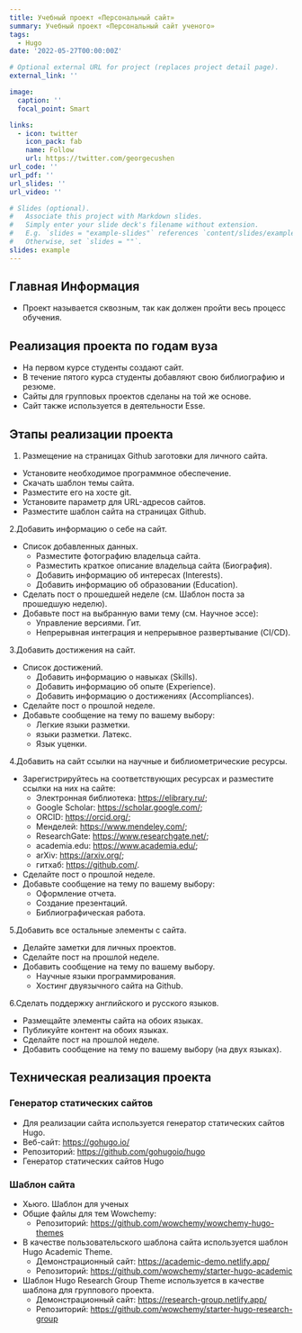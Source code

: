```yaml
---
title: Учебный проект «Персональный сайт»
summary: Учебный проект «Персональный сайт ученого»
tags:
  - Hugo
date: '2022-05-27T00:00:00Z'

# Optional external URL for project (replaces project detail page).
external_link: ''

image:
  caption: ''
  focal_point: Smart

links:
  - icon: twitter
    icon_pack: fab
    name: Follow
    url: https://twitter.com/georgecushen
url_code: ''
url_pdf: ''
url_slides: ''
url_video: ''

# Slides (optional).
#   Associate this project with Markdown slides.
#   Simply enter your slide deck's filename without extension.
#   E.g. `slides = "example-slides"` references `content/slides/example-slides.md`.
#   Otherwise, set `slides = ""`.
slides: example
---
```

<!-- 
## General information 
- The project is called cross-cutting, as it must go through the entire learning process.

## Project implementation by university years
- During the first year students create the website.
- During the fifth year students add their own bibliography and CV.
- Sites for group projects are made on the same basis.
- The site is also used in Esse activities.

## Stages of project implementation
1.Placement on Github pages of a blank for a personal site.
- Install the required software.
- Download website theme template.
- Host it on a git host.
- Set a parameter for site URLs.
- Place the site template on Github pages.

2.Add information about yourself to the site.
- List of added data.
  - Post a photo of the site owner.
  - Post a short description of the site owner (Biography).
  - Add information about interests (Interests).
  - Add information from education (Education).
- Make a post about the past week (see Post template for the past week).
- Add a post on a topic of your choice (see Scientific Essay):
  - Version control. Git.
  - Continuous Integration and Continuous Deployment (CI/CD).

3.Add achievements to the site.
- List of achievements.
  - Add information about skills (Skills).
  - Add information about experience (Experience).
  - Add information about achievements (Accomplishments).
- Make a post about last week.
- Add a post on a topic of your choice:
  - Lightweight markup languages.
  - markup languages. LaTeX.
  - Markdown language.

4.Add links to scientific and bibliometric resources to the site.
- Register on the relevant resources and place links to them on the site:
  - eLibrary: https://elibrary.ru/;
  - Google Scholar: https://scholar.google.com/;
  - ORCID: https://orcid.org/;
  - Mendeley : https://www.mendeley.com/;
  - ResearchGate: https://www.researchgate.net/;
  - academia.edu: https://www.academia.edu/;
  - arXiv : https://arxiv.org/;
  - github : https://github.com/.
- Make a post about last week.
- Add a post on a topic of your choice:
  - Report formatting.
  - Creation of presentations.
  - Bibliography work.

5.Add all other elements from the site.
- Make notes for personal projects.
- Make a post last week.
- Add a post on a topic of your choice.
  - Scientific programming languages.
  - Hosting a bilingual site on Github.

6.Make support for English and Russian languages.
- Place site elements in both languages.
- Post content in both languages.
- Make a post last week.
- Add a post on a topic of your choice (in two languages).

## Technical implementation of the project
### Static site generator
- To implement the site, the Hugo static site generator is used.
- Website: https://gohugo.io/
- Repository: https://github.com/gohugoio/hugo
- Hugo Static Site Generator

### Website template
- Hugo. Template for scientists
- Common files for Wowchemy themes:
  - Repository: https://github.com/wowchemy/wowchemy-hugo-themes
- The Hugo Academic Theme template is used as the custom site template.
  - Demo site: https://academic-demo.netlify.app/
  - Repository: https://github.com/wowchemy/starter-hugo-academic
- The Hugo Research Group Theme template is used as a template for a group project.
  - Demo site: https://research-group.netlify.app/
  - Repository: https://github.com/wowchemy/starter-hugo-research-group -->


  ## Главная Информация
- Проект называется сквозным, так как должен пройти весь процесс обучения.

## Реализация проекта по годам вуза
- На первом курсе студенты создают сайт.
- В течение пятого курса студенты добавляют свою библиографию и резюме.
- Сайты для групповых проектов сделаны на той же основе.
- Сайт также используется в деятельности Esse.

## Этапы реализации проекта
1. Размещение на страницах Github заготовки для личного сайта.
- Установите необходимое программное обеспечение.
- Скачать шаблон темы сайта.
- Разместите его на хосте git.
- Установите параметр для URL-адресов сайтов.
- Разместите шаблон сайта на страницах Github.

2.Добавить информацию о себе на сайт.
- Список добавленных данных.
  - Разместите фотографию владельца сайта.
  - Разместить краткое описание владельца сайта (Биография).
  - Добавить информацию об интересах (Interests).
  - Добавить информацию об образовании (Education).
- Сделать пост о прошедшей неделе (см. Шаблон поста за прошедшую неделю).
- Добавьте пост на выбранную вами тему (см. Научное эссе):
  - Управление версиями. Гит.
  - Непрерывная интеграция и непрерывное развертывание (CI/CD).

3.Добавить достижения на сайт.
- Список достижений.
  - Добавить информацию о навыках (Skills).
  - Добавить информацию об опыте (Experience).
  - Добавить информацию о достижениях (Accompliances).
- Сделайте пост о прошлой неделе.
- Добавьте сообщение на тему по вашему выбору:
  - Легкие языки разметки.
  - языки разметки. Латекс.
  - Язык уценки.

4.Добавить на сайт ссылки на научные и библиометрические ресурсы.
- Зарегистрируйтесь на соответствующих ресурсах и разместите ссылки на них на сайте:
  - Электронная библиотека: https://elibrary.ru/;
  - Google Scholar: https://scholar.google.com/;
  - ORCID: https://orcid.org/;
  - Менделей: https://www.mendeley.com/;
  - ResearchGate: https://www.researchgate.net/;
  - academia.edu: https://www.academia.edu/;
  - arXiv: https://arxiv.org/;
  - гитхаб: https://github.com/.
- Сделайте пост о прошлой неделе.
- Добавьте сообщение на тему по вашему выбору:
  - Оформление отчета.
  - Создание презентаций.
  - Библиографическая работа.

5.Добавить все остальные элементы с сайта.
- Делайте заметки для личных проектов.
- Сделайте пост на прошлой неделе.
- Добавить сообщение на тему по вашему выбору.
  - Научные языки программирования.
  - Хостинг двуязычного сайта на Github.

6.Сделать поддержку английского и русского языков.
- Размещайте элементы сайта на обоих языках.
- Публикуйте контент на обоих языках.
- Сделайте пост на прошлой неделе.
- Добавить сообщение на тему по вашему выбору (на двух языках).

## Техническая реализация проекта
### Генератор статических сайтов
- Для реализации сайта используется генератор статических сайтов Hugo.
- Веб-сайт: https://gohugo.io/
- Репозиторий: https://github.com/gohugoio/hugo
- Генератор статических сайтов Hugo

### Шаблон сайта
- Хьюго. Шаблон для ученых
- Общие файлы для тем Wowchemy:
  - Репозиторий: https://github.com/wowchemy/wowchemy-hugo-themes
- В качестве пользовательского шаблона сайта используется шаблон Hugo Academic Theme.
  - Демонстрационный сайт: https://academic-demo.netlify.app/
  - Репозиторий: https://github.com/wowchemy/starter-hugo-academic
- Шаблон Hugo Research Group Theme используется в качестве шаблона для группового проекта.
  - Демонстрационный сайт: https://research-group.netlify.app/
  - Репозиторий: https://github.com/wowchemy/starter-hugo-research-group